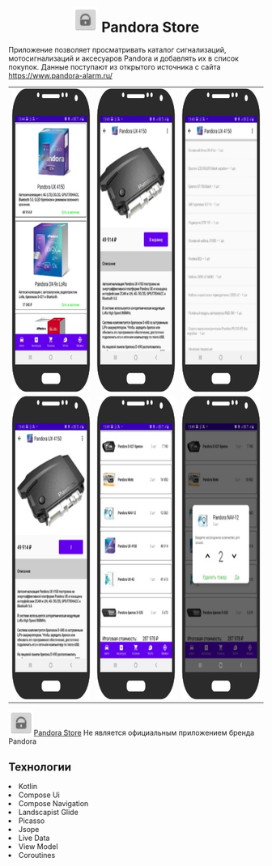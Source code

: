 
<h1 align = "center"><a href="https://github.com/evgeny5454/Pandora-Store/raw/master/Images/Pandora%20Store.apk" target="_blank"><img src="https://github.com/evgeny5454/Pandora-Store/blob/master/app/src/main/res/mipmap-xxxhdpi/ic_launcher.png" height="50"/></a>
  <span itemprop="name">Pandora Store</span></h1>

Приложение позволяет просматривать каталог сигнализаций, мотосигнализаций и аксесуаров Pandora и добавлять их в список покупок.
Данные поступают из открытого источника с сайта https://www.pandora-alarm.ru/

<table>
  <tr>
    <td><img src="https://github.com/evgeny5454/Pandora-Store/blob/master/Images/Screen1.jpg" height="600"/></td>
     <td><img src="https://github.com/evgeny5454/Pandora-Store/blob/master/Images/Screen2.jpg" height="600"/></td>
     <td><img src="https://github.com/evgeny5454/Pandora-Store/blob/master/Images/Screen3.jpg" height="600"/></td>
  </tr>
  <tr>
    <td><img src="https://github.com/evgeny5454/Pandora-Store/blob/master/Images/Screen4.jpg" height="600"/></td>
     <td><img src="https://github.com/evgeny5454/Pandora-Store/blob/master/Images/Screen5.jpg" height="600"/></td>
     <td><img src="https://github.com/evgeny5454/Pandora-Store/blob/master/Images/Screen6.jpg" height="600"/></td>
  </tr>
 </table>
 
 <a href="https://github.com/evgeny5454/Pandora-Store/raw/master/Images/Pandora%20Store.apk" target="_blank"><img src="https://github.com/evgeny5454/Pandora-Store/blob/master/app/src/main/res/mipmap-xxxhdpi/ic_launcher.png" height="50"/>Pandora Store</a>
 Не является официальным приложением бренда Pandora
 
 

<h2><span itemprop="name">Технологии</span> </h2>
<li>Kotlin</li>
<li>Compose Ui</li>
<li>Compose Navigation</li>
<li>Landscapist Glide</li>
<li>Picasso</li>
<li>Jsope</li>
<li>Live Data</li>
<li>View Model</li>
<li>Coroutines</li>
